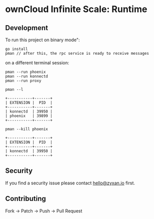 # ownCloud Infinite Scale: Runtime

## Development

To run this project on binary mode":

```console
go install
pman // after this, the rpc service is ready to receive messages
```

on a different terminal session:

```console
pman --run phoenix
pman --run konnectd
pman --run proxy

pman --l

+-----------+-------+
| EXTENSION |  PID  |
+-----------+-------+
| konnectd  | 39950 |
| phoenix   | 39899 |
+-----------+-------+

pman --kill phoenix

+-----------+-------+
| EXTENSION |  PID  |
+-----------+-------+
| konnectd  | 39950 |
+-----------+-------+
```

## Security

If you find a security issue please contact hello@zyxan.io first.

## Contributing

Fork -> Patch -> Push -> Pull Request
